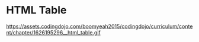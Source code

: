 # HTML Table
https://assets.codingdojo.com/boomyeah2015/codingdojo/curriculum/content/chapter/1626195296__html_table.gif
